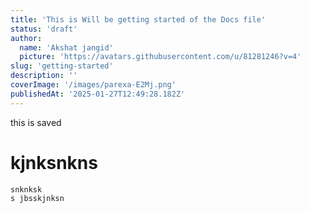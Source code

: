 ```yaml
---
title: 'This is Will be getting started of the Docs file'
status: 'draft'
author:
  name: 'Akshat jangid'
  picture: 'https://avatars.githubusercontent.com/u/81281246?v=4'
slug: 'getting-started'
description: ''
coverImage: '/images/parexa-E2Mj.png'
publishedAt: '2025-01-27T12:49:28.182Z'
---
```


this is saved 

# kjnksnkns

```armasm
snknksk
s jbsskjnksn

```